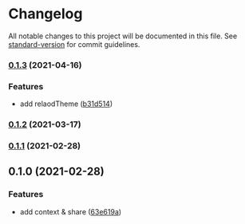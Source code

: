 # Changelog

All notable changes to this project will be documented in this file. See [standard-version](https://github.com/conventional-changelog/standard-version) for commit guidelines.

### [0.1.3](https://github.com/baizhiheizi/mixin-messenger-utils/compare/v0.1.2...v0.1.3) (2021-04-16)


### Features

* add relaodTheme ([b31d514](https://github.com/baizhiheizi/mixin-messenger-utils/commit/b31d514c643e3c204284711ee5da7badd0fcc481))

### [0.1.2](https://github.com/baizhiheizi/mixin-messenger-utils/compare/v0.1.1...v0.1.2) (2021-03-17)

### [0.1.1](https://github.com/baizhiheizi/mixin-messenger-utils/compare/v0.1.0...v0.1.1) (2021-02-28)

## 0.1.0 (2021-02-28)


### Features

* add context & share ([63e619a](https://github.com/baizhiheizi/mixin-utils/commit/63e619af8352295677bb704ff5ddc582a053839a))
